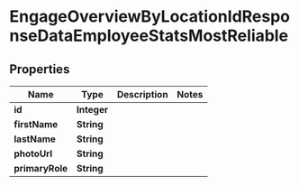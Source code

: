 

# EngageOverviewByLocationIdResponseDataEmployeeStatsMostReliable


## Properties

| Name | Type | Description | Notes |
|------------ | ------------- | ------------- | -------------|
|**id** | **Integer** |  |  |
|**firstName** | **String** |  |  |
|**lastName** | **String** |  |  |
|**photoUrl** | **String** |  |  |
|**primaryRole** | **String** |  |  |



